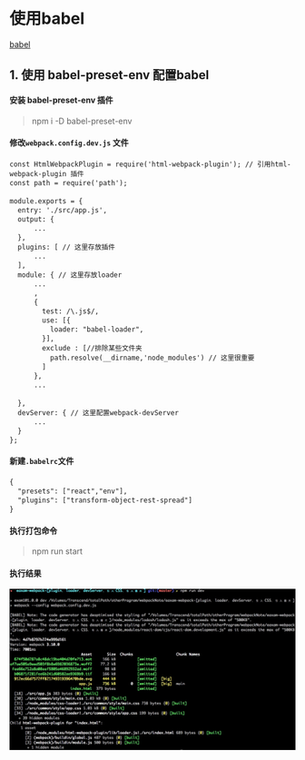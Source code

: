 # 使用babel

[babel](https://babeljs.io)


## 1. 使用 babel-preset-env 配置babel

#### 安装 babel-preset-env 插件
> npm i -D babel-preset-env


#### 修改`webpack.config.dev.js` 文件

    const HtmlWebpackPlugin = require('html-webpack-plugin'); // 引用html-webpack-plugin 插件
    const path = require('path');

    module.exports = {
      entry: './src/app.js',
      output: {
          ...
      },
      plugins: [ // 这里存放插件
          ...
      ],
      module: { // 这里存放loader
          ...
          ,
          {
            test: /\.js$/,
            use: [{
              loader: "babel-loader",
            }],
            exclude : [//排除某些文件夹
              path.resolve(__dirname,'node_modules') // 这里很重要
            ]
          },
          ...

      },
      devServer: { // 这里配置webpack-devServer
          ...
      }
    };

#### 新建`.babelrc`文件
    {
      "presets": ["react","env"],
      "plugins": ["transform-object-rest-spread"]
    }

#### 执行打包命令
> npm run start

#### 执行结果
![](./images/Jietu20180124-003626.jpg)
